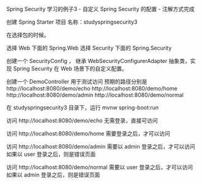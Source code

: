 Spring Security 学习的例子3 - 自定义 Spring Security 的配置 - 注解方式完成


创建 Spring Starter 项目
名称：studyspringsecurity3



在选择包的时候。

选择 Web 下面的 Spring.Web
选择 Security 下面的 Spring.Security




创建一个 SecurityConfig ， 继承 WebSecurityConfigurerAdapter 抽象类，实现 Spring Security 在 Web 场景下的自定义配置。





创建一个  DemoController
用于测试访问
预期的路径分别是
http://localhost:8080/demo/echo
http://localhost:8080/demo/home
http://localhost:8080/demo/admin
http://localhost:8080/demo/normal







在 studyspringsecurity3 目录下，运行
mvnw spring-boot:run



访问
http://localhost:8080/demo/echo
无需登录，直接可访问


访问
http://localhost:8080/demo/home
需要登录之后，才可以访问

访问
http://localhost:8080/demo/admin
需要以 admin 登录之后，才可以访问
如果以 user 登录之后，则是错误页面

访问
http://localhost:8080/demo/normal
需要以 user 登录之后，才可以访问
如果以 admin 登录之后，则是错误页面


